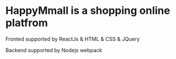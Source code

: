 # HappyMmall is a shopping online platfrom

Fronted supported by ReactJs & HTML & CSS & JQuery

Backend supported by Nodejs webpack


